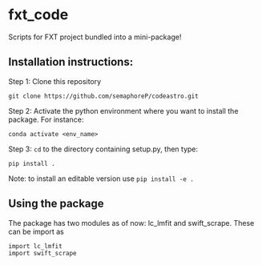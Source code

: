 # fxt_code

Scripts for FXT project bundled into a mini-package!

## Installation instructions:

Step 1: Clone this repository

    git clone https://github.com/semaphoreP/codeastro.git

Step 2: Activate the python environment where you want to install the package. For instance:

    conda activate <env_name>

Step 3: ```cd``` to the directory containing setup.py, then type:

    pip install .

Note: to install an editable version use ```pip install -e .```

## Using the package

The package has two modules as of now: lc_lmfit and swift_scrape. These can be import as
    
    import lc_lmfit
    import swift_scrape

